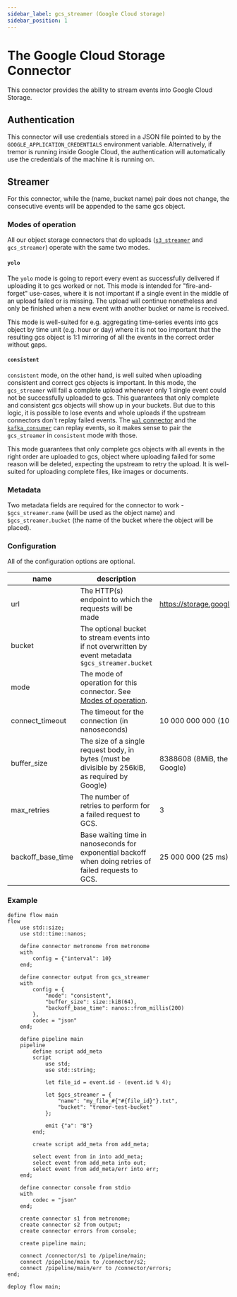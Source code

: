 ```yaml
---
sidebar_label: gcs_streamer (Google Cloud storage)
sidebar_position: 1
---
```


# The Google Cloud Storage Connector

This connector provides the ability to stream events into Google Cloud Storage.

## Authentication
This connector will use credentials stored in a JSON file pointed to by the `GOOGLE_APPLICATION_CREDENTIALS` environment variable.
Alternatively, if tremor is running inside Google Cloud, the authentication will automatically use the credentials of the machine it is running on.

## Streamer

For this connector, while the (name, bucket name) pair does not change, the consecutive events will be appended to the same gcs object.

### Modes of operation

All our object storage connectors that do uploads ([`s3_streamer`] and `gcs_streamer`) operate with the same two modes.

#### `yolo`

The `yolo` mode is going to report every event as successfully delivered if uploading it to gcs worked or not.
This mode is intended for "fire-and-forget" use-cases, where it is not important if a single event in the middle of an upload failed or is missing.
The upload will continue nonetheless and only be finished when a new event with another bucket or name is received.

This mode is well-suited for e.g. aggregating time-series events into gcs object by time unit (e.g. hour or day) where it is not too important that the resulting gcs object is 1:1 mirroring of all the events in the correct order without gaps.

#### `consistent`

`consistent` mode, on the other hand, is well suited when uploading consistent and correct gcs objects is important. In this mode, the `gcs_streamer` will fail a complete upload whenever only 1 single event could not be successfully uploaded to gcs. This guarantees that only complete and consistent gcs objects will show up in your buckets. But due to this logic, it is possible to lose events and whole uploads if the upstream connectors don't replay failed events. The [`wal` connector](./wal.md) and the [`kafka_consumer`](./kafka.md#consumer) can replay events, so it makes sense to pair the `gcs_streamer` in `consistent` mode with those.

This mode guarantees that only complete gcs objects with all events in the right order are uploaded to gcs, object where uploading failed for some reason will be deleted, expecting the upstream to retry the upload. It is well-suited for uploading complete files, like images or documents.

### Metadata
Two metadata fields are required for the connector to work - `$gcs_streamer.name` (will be used as the object name) and `$gcs_streamer.bucket` (the name of the bucket where the object will be placed).

### Configuration
All of the configuration options are optional.

| name              | description                                                                                            | default                                           |
|-------------------|--------------------------------------------------------------------------------------------------------|---------------------------------------------------|
| url               | The HTTP(s) endpoint to which the requests will be made                                                | https://storage.googleapis.com/upload/storage/v1  |
| bucket            | The optional bucket to stream events into if not overwritten by event metadata `$gcs_streamer.bucket`  |                                                   |
| mode              | The mode of operation for this connector. See [Modes of operation](#modes-of-operation).               |                                                   |
| connect_timeout   | The timeout for the connection (in nanoseconds)                                                        | 10 000 000 000 (10 seconds)                       |
| buffer_size       | The size of a single request body, in bytes (must be divisible by 256kiB, as required by Google)       | 8388608 (8MiB, the minimum recommended by Google) |
| max_retries       | The number of retries to perform for a failed request to GCS.                                          | 3                                                 |
| backoff_base_time | Base waiting time in nanoseconds for exponential backoff when doing retries of failed requests to GCS. | 25 000 000 (25 ms)                                |

### Example

```tremor title="config.troy"
define flow main
flow
    use std::size;
    use std::time::nanos;

    define connector metronome from metronome
    with
        config = {"interval": 10}
    end;

    define connector output from gcs_streamer
    with
        config = {
            "mode": "consistent",
            "buffer_size": size::kiB(64),
            "backoff_base_time": nanos::from_millis(200)
        },
        codec = "json"
    end;

    define pipeline main
    pipeline
        define script add_meta
        script
            use std;
            use std::string;

            let file_id = event.id - (event.id % 4);

            let $gcs_streamer = {
                "name": "my_file_#{"#{file_id}"}.txt",
                "bucket": "tremor-test-bucket"
            };

            emit {"a": "B"}
        end;

        create script add_meta from add_meta;

        select event from in into add_meta;
        select event from add_meta into out;
        select event from add_meta/err into err;
    end;

    define connector console from stdio
    with
        codec = "json"
    end;

    create connector s1 from metronome;
    create connector s2 from output;
    create connector errors from console;

    create pipeline main;

    connect /connector/s1 to /pipeline/main;
    connect /pipeline/main to /connector/s2;
    connect /pipeline/main/err to /connector/errors;
end;

deploy flow main;
```

[`s3_streamer`]: ./s3.md#s3-streamer